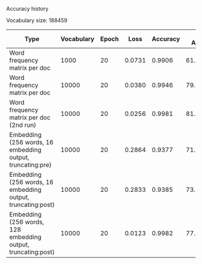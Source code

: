 Accuracy history

Vocabulary size:  188459

Type|Vocabulary|Epoch|Loss| Accuracy | Test Accuracy |
|---|---|---|---|---|---|
|Word frequency matrix per doc|1000|20|0.0731 | 0.9906 | 61.479117%
|Word frequency matrix per doc|10000|20|0.0380 | 0.9946 | 79.675446%
|Word frequency matrix per doc (2nd run)|10000|20|0.0256 | 0.9981| 81.723863%
|Embedding (256 words, 16 embedding output, truncating:pre) | 10000 | 20 | 0.2864 | 0.9377 | 71.827614% |
|Embedding (256 words, 16 embedding output, truncating:post) | 10000 | 20 | 0.2833 | 0.9385 | 73.370577% |
|Embedding (256 words, 128 embedding output, truncating:post) | 10000 | 20 | 0.0123 | 0.9982 | 77.866454% |

